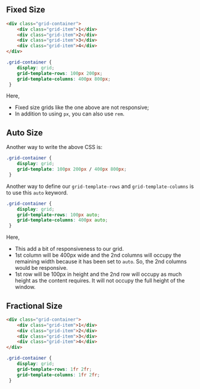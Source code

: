 ## Fixed Size

```html
<div class="grid-container">
	<div class="grid-item">1</div>
	<div class="grid-item">2</div>
	<div class="grid-item">3</div>
	<div class="grid-item">4</div>
</div>
```

```css
.grid-container {
	display: grid;
	grid-template-rows: 100px 200px;
	grid-template-columns: 400px 800px;
 }
```

Here,
- Fixed size grids like the one above are not responsive;
- In addition to using `px`, you can also use `rem`.

## Auto Size

Another way to write the above CSS is:

```css
.grid-container {
	display: grid;
	grid-template: 100px 200px / 400px 800px;
 }
```

Another way to define our `grid-template-rows` and `grid-template-columns` is to use this `auto` keyword.

```css
.grid-container {
	display: grid;
	grid-template-rows: 100px auto;
	grid-template-columns: 400px auto;
 }
```

Here,
- This add a bit of responsiveness to our grid.
- 1st column will be 400px wide and the 2nd columns will occupy the remaining width because it has been set to `auto`. So, the 2nd columns would be responsive.
- 1st row will be 100px in height and the 2nd row will occupy as much height as the content requires. It will not occupy the full height of the window.

## Fractional Size

```html
<div class="grid-container">
	<div class="grid-item">1</div>
	<div class="grid-item">2</div>
	<div class="grid-item">3</div>
	<div class="grid-item">4</div>
</div>
```

```css
.grid-container {
	display: grid;
	grid-template-rows: 1fr 2fr;
	grid-template-columns: 1fr 2fr;
 }
```
